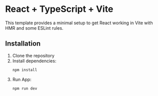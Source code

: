 # React + TypeScript + Vite

This template provides a minimal setup to get React working in Vite with HMR and some ESLint rules.

## Installation
1. Clone the repository
2. Install dependencies:
   ```bash
   npm install
3. Run App:
   ```bash
   npm run dev